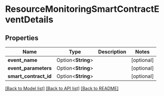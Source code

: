 # ResourceMonitoringSmartContractEventDetails

## Properties

Name | Type | Description | Notes
------------ | ------------- | ------------- | -------------
**event_name** | Option<**String**> |  | [optional]
**event_parameters** | Option<**String**> |  | [optional]
**smart_contract_id** | Option<**String**> |  | [optional]

[[Back to Model list]](../README.md#documentation-for-models) [[Back to API list]](../README.md#documentation-for-api-endpoints) [[Back to README]](../README.md)


